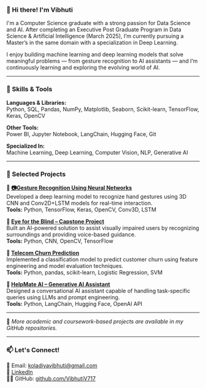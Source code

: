### 👋 Hi there! I'm Vibhuti

I'm a Computer Science graduate with a strong passion for Data Science and AI. After completing an Executive Post Graduate Program in Data Science & Artificial Intelligence (March 2025), I’m currently pursuing a Master’s in the same domain with a specialization in Deep Learning.

I enjoy building machine learning and deep learning models that solve meaningful problems — from gesture recognition to AI assistants — and I’m continuously learning and exploring the evolving world of AI.

---

### 🧠 Skills & Tools

**Languages & Libraries:**  
Python, SQL, Pandas, NumPy, Matplotlib, Seaborn, Scikit-learn, TensorFlow, Keras, OpenCV  

**Other Tools:**  
Power BI, Jupyter Notebook, LangChain, Hugging Face, Git  

**Specialized In:**  
Machine Learning, Deep Learning, Computer Vision, NLP, Generative AI

---

### 📂 Selected Projects

**🔹 [📷Gesture Recognition Using Neural Networks](https://github.com/VibhutiV717/Gesture_Recognition_Neural_Network)**  
Developed a deep learning model to recognize hand gestures using 3D CNN and Conv2D+LSTM models for real-time interaction.  
**Tools:** Python, TensorFlow, Keras, OpenCV, Conv3D, LSTM

**🔹 [Eye for the Blind – Capstone Project](https://github.com/VibhutiV717/Eye-for-the-Blind---Capstone-Project)**  
Built an AI-powered solution to assist visually impaired users by recognizing surroundings and providing voice-based guidance.  
**Tools:** Python, CNN, OpenCV, TensorFlow

**🔹 [Telecom Churn Prediction](https://github.com/VibhutiV717/Telecom-Churn-Case-Study)**  
Implemented a classification model to predict customer churn using feature engineering and model evaluation techniques.  
**Tools:** Python, pandas, scikit-learn, Logistic Regression, SVM

**🔹 [HelpMate AI – Generative AI Assistant](https://github.com/VibhutiV717/HelpMate-AI-Project-DL-)**  
Designed a conversational AI assistant capable of handling task-specific queries using LLMs and prompt engineering.  
**Tools:** Python, LangChain, Hugging Face, OpenAI API

---

📌 *More academic and coursework-based projects are available in my GitHub repositories.*

---

### 📫 Let's Connect!

📧 Email: koladiyavibhuti@gmail.com  
🔗 [LinkedIn](https://www.linkedin.com/in/vibhutikoldiya)  
🐱‍💻 GitHub: [github.com/VibhutiV717](https://github.com/VibhutiV717)
